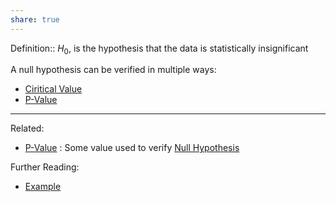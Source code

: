 ```yaml
---
share: true
---
```



Definition:: $H_0$, is the hypothesis that the data is statistically insignificant

A null hypothesis can be verified in multiple ways:
- [Ciritical Value](Ciritical%20Value.md)
- [P-Value](./P-Value.md)


---
Related:
- [P-Value](./P-Value.md) : Some value used to verify [Null Hypothesis](Null%20Hypothesis.md)

Further Reading:
- [Example](./Example.md)
